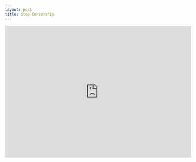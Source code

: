 ```yaml
--- 
layout: post
title: Stop Censorship
---
```


<iframe src="http://player.vimeo.com/video/31100268?byline=0&amp;portrait=0" width="600" height="425" frameborder="0"> </iframe>